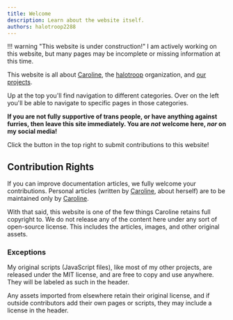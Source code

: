 ```yaml
---
title: Welcome
description: Learn about the website itself.
authors: halotroop2288
---
```


!!! warning "This website is under construction!"
    I am actively working on this website,
    but many pages may be incomplete or missing information at this time.

This website is all about [Caroline](/caroline), the [halotroop] organization, and [our projects](/projects).

Up at the top you'll find navigation to different categories.
Over on the left you'll be able to navigate to specific pages in those categories.

**If you are not fully supportive of trans people,
or have anything against furries, then leave this site immediately.
You are *not* welcome here, *nor* on my social media!**

Click the button in the top right to submit contributions to this website!

## Contribution Rights

If you can improve documentation articles, we fully welcome your contributions.
Personal articles (written by [Caroline], about herself) are to be maintained only by [Caroline].

With that said, this website is one of the few things Caroline retains full copyright to.
We do not release any of the content here under any sort of open-source license.
This includes the articles, images, and other original assets.

### Exceptions

My original scripts (JavaScript files), like most of my other projects,
are released under the MIT license, and are free to copy and use anywhere.
They will be labeled as such in the header.

Any assets imported from elsewhere retain their original license,
and if outside contributors add their own pages or scripts,
they may include a license in the header.

<!-- Mastodon Verification -->

<a rel="me" href="https://techhub.social/@halotroop2288"></a>
<a rel="me" href="https://meow.social/@halotroop2288"></a>

<!-- Static links -->
[halotroop]:https://github.com/halotroop
[Caroline]:/caroline
